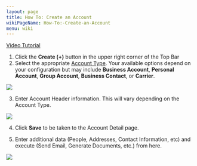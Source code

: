 ```yaml
---
layout: page
title: How To: Create an Account
wikiPageName: How-To:-Create-an-Account
menu: wiki
---
```


[Video Tutorial](https://youtu.be/vPPHk0AbjLE)

1. Click the **Create (+)** button in the upper right corner of the Top Bar  
2. Select the appropriate [Account Type](https://github.com/surefyresystems/Surefyre-Systems/wiki/Account-Types). Your available options depend on your configuration but may include **Business Account**, **Personal Account**, **Group Account**, **Business Contact**, or **Carrier**.

![](https://user-images.githubusercontent.com/31252743/36190956-d22a87ee-110f-11e8-8a33-30fb5dca2890.png)

3. Enter Account Header information. This will vary depending on the Account Type. 

![](https://user-images.githubusercontent.com/31252743/32830006-b4d5c8a6-c9a8-11e7-95c0-da9c7cd60aaf.png)

4. Click **Save** to be taken to the Account Detail page.  

5. Enter additional data (People, Addresses, Contact Information, etc) and execute (Send Email, Generate Documents, etc.) from here.  

![](https://user-images.githubusercontent.com/31252743/32876341-3a4be756-ca51-11e7-92fb-a91234ac1113.png)
